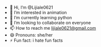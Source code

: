 - 👋 Hi, I’m @Lijiale0621
- 👀 I’m interested in animation
- 🌱 I’m currently learning python
- 💞️ I’m looking to collaborate on everyone
- 📫 How to reach me lijiale0621@gmail.com
- 😄 Pronouns: she/her
- ⚡ Fun fact: i hate fun facts

<!---
Lijiale0621/Lijiale0621 is a ✨ special ✨ repository because its `README.md` (this file) appears on your GitHub profile.
You can click the Preview link to take a look at your changes.
--->
